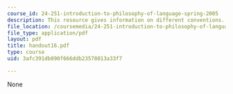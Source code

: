 ```yaml
---
course_id: 24-251-introduction-to-philosophy-of-language-spring-2005
description: This resource gives information on different conventions.
file_location: /coursemedia/24-251-introduction-to-philosophy-of-language-spring-2005/3afc391db090f666ddb23578013a33f7_handout16.pdf
file_type: application/pdf
layout: pdf
title: handout16.pdf
type: course
uid: 3afc391db090f666ddb23578013a33f7

---
```

None